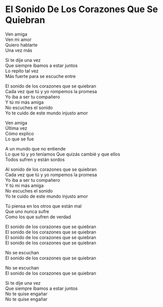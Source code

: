 # El Sonido De Los Corazones Que Se Quiebran  

Ven amiga  
Ven mi amor  
Quiero hablarte  
Una vez más  

Si te dije una vez  
Que siempre íbamos a estar juntos  
Lo repito tal vez  
Más fuerte para se escuche entre  

El sonido de los corazones que se quiebran  
Cada vez que tú y yo rompemos la promesa  
Yo iba a ser tu compañero  
Y tú mi más amiga  
No escuches el sonido  
Yo te cuido de este mundo injusto amor  

Ven amiga  
Última vez  
Cómo explico  
Lo que se fue  

A un mundo que no entiende  
Lo que tú y yo teníamos
Que quizás cambié y que ellos  
Todos sufren y están sordos  

Al sonido de los corazones que se quiebran  
Cada vez que tú y yo rompemos la promesa  
Yo iba a ser tu compañero  
Y tú mi más amiga  
No escuches el sonido  
Yo te cuido de este mundo injusto amor  

Tú piensa en los otros que están mal  
Que uno nunca sufre  
Como los que sufren de verdad  

El sonido de los corazones que se quiebran  
El sonido de los corazones que se quiebran  
El sonido de los corazones que se quiebran  
El sonido de los corazones que se quiebran  

No se escuchan  
El sonido de los corazones que se quiebran  

No se escuchan  
El sonido de los corazones que se quiebran  

Si te dije una vez  
Que siempre íbamos a estar juntos  
No te quise engañar  
No te quise engañar  
